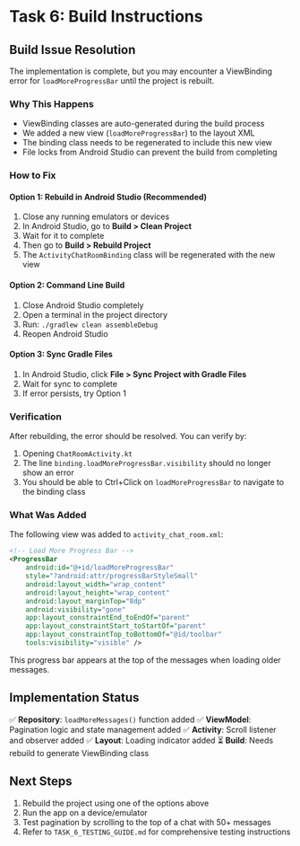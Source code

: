 # Task 6: Build Instructions

## Build Issue Resolution

The implementation is complete, but you may encounter a ViewBinding error for `loadMoreProgressBar` until the project is rebuilt.

### Why This Happens
- ViewBinding classes are auto-generated during the build process
- We added a new view (`loadMoreProgressBar`) to the layout XML
- The binding class needs to be regenerated to include this new view
- File locks from Android Studio can prevent the build from completing

### How to Fix

#### Option 1: Rebuild in Android Studio (Recommended)
1. Close any running emulators or devices
2. In Android Studio, go to **Build > Clean Project**
3. Wait for it to complete
4. Then go to **Build > Rebuild Project**
5. The `ActivityChatRoomBinding` class will be regenerated with the new view

#### Option 2: Command Line Build
1. Close Android Studio completely
2. Open a terminal in the project directory
3. Run: `./gradlew clean assembleDebug`
4. Reopen Android Studio

#### Option 3: Sync Gradle Files
1. In Android Studio, click **File > Sync Project with Gradle Files**
2. Wait for sync to complete
3. If error persists, try Option 1

### Verification

After rebuilding, the error should be resolved. You can verify by:
1. Opening `ChatRoomActivity.kt`
2. The line `binding.loadMoreProgressBar.visibility` should no longer show an error
3. You should be able to Ctrl+Click on `loadMoreProgressBar` to navigate to the binding class

### What Was Added

The following view was added to `activity_chat_room.xml`:

```xml
<!-- Load More Progress Bar -->
<ProgressBar
    android:id="@+id/loadMoreProgressBar"
    style="?android:attr/progressBarStyleSmall"
    android:layout_width="wrap_content"
    android:layout_height="wrap_content"
    android:layout_marginTop="8dp"
    android:visibility="gone"
    app:layout_constraintEnd_toEndOf="parent"
    app:layout_constraintStart_toStartOf="parent"
    app:layout_constraintTop_toBottomOf="@id/toolbar"
    tools:visibility="visible" />
```

This progress bar appears at the top of the messages when loading older messages.

## Implementation Status

✅ **Repository**: `loadMoreMessages()` function added
✅ **ViewModel**: Pagination logic and state management added
✅ **Activity**: Scroll listener and observer added
✅ **Layout**: Loading indicator added
⏳ **Build**: Needs rebuild to generate ViewBinding class

## Next Steps

1. Rebuild the project using one of the options above
2. Run the app on a device/emulator
3. Test pagination by scrolling to the top of a chat with 50+ messages
4. Refer to `TASK_6_TESTING_GUIDE.md` for comprehensive testing instructions
